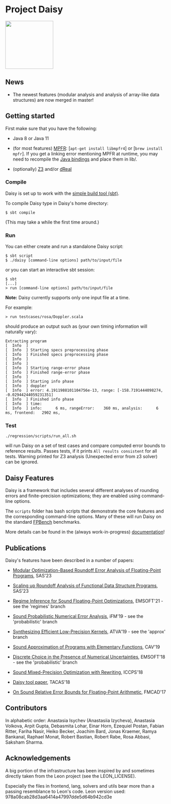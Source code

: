 # Project Daisy

<img src="https://github.com/malyzajko/daisy/daisy_logo.jpg" width="150">


## News

* The newest features (modular analysis and analysis of array-like data structures) are now merged in master!


## Getting started

First make sure that you have the following:

* Java 8 or Java 11

* (for most features) [MPFR](http://www.mpfr.org/): \[`apt-get install libmpfr4`\] or \[`brew install mpfr`\]. If you get a linking error mentioning MPFR at runtime, you may need to recompile the [Java bindings](https://github.com/kframework/mpfr-java) and place them in lib/.

* (optionally) [Z3](https://github.com/Z3Prover/z3) and/or [dReal](https://github.com/dreal/dreal3)


### Compile

Daisy is set up to work with the [simple build tool (sbt)](http://www.scala-sbt.org/).

To compile Daisy type in Daisy's home directory:
```
$ sbt compile
```
(This may take a while the first time around.)

### Run

You can either create and run a standalone Daisy script:
```
$ sbt script
$ ./daisy [command-line options] path/to/input/file
```

or you can start an interactive sbt session:
```
$ sbt
[...]
> run [command-line options] path/to/input/file
```

**Note:** Daisy currently supports only one input file at a time.

For example:
```
> run testcases/rosa/Doppler.scala
```
should produce an output such as (your own timing information will naturally vary):
```
Extracting program
[  Info  ]
[  Info  ] Starting specs preprocessing phase
[  Info  ] Finished specs preprocessing phase
[  Info  ]
[  Info  ]
[  Info  ] Starting range-error phase
[  Info  ] Finished range-error phase
[  Info  ]
[  Info  ] Starting info phase
[  Info  ] doppler
[  Info  ] error: 4.1911988101104756e-13, range: [-158.7191444098274, -0.02944244059231351]
[  Info  ] Finished info phase
[  Info  ] time:
[  Info  ] info:      6 ms, rangeError:    360 ms, analysis:      6 ms, frontend:   2902 ms,
```

### Test
```
./regression/scripts/run_all.sh
```
will run Daisy on a set of test cases and compare computed error bounds to
reference results. Passes tests, if it prints `All results consistent` for all tests.
Warning printed for Z3 analysis (Unexpected error from z3 solver) can be ignored.


## Daisy Features

Daisy is a framework that includes several different analyses of rounding errors
and finite-precision optimizations; they are enabled using command-line options.

The `scripts` folder has bash scripts that demonstrate the core features and the
corresponding command-line options. Many of these will run Daisy on the standard
[FPBench](https://fpbench.org/benchmarks.html) benchmarks.

More details can be found in the (always work-in-progress) [documentation](doc/documentation.md)!


## Publications

Daisy's features have been described in a number of papers:

  * [Modular Optimization-Based Roundoff Error Analysis of Floating-Point Programs](https://malyzajko.github.io/papers/sas2023a.pdf), SAS'23

  * [Scaling up Roundoff Analysis of Functional Data Structure Programs](https://malyzajko.github.io/papers/sas2023b.pdf), SAS'23

  * [Regime Inference for Sound Floating-Point Optimizations](https://malyzajko.github.io/papers/emsoft2021.pdf), EMSOFT'21 - see the 'regimes' branch

  * [Sound Probabilistic Numerical Error Analysis](https://malyzajko.github.io/papers/iFM2019.pdf), iFM'19 - see the 'probabilistic' branch

  * [Synthesizing Efficient Low-Precision Kernels](https://malyzajko.github.io/papers/atva2019.pdf), ATVA'19 - see the 'approx' branch

  * [Sound Approximation of Programs with Elementary Functions](https://malyzajko.github.io/papers/cav2019b.pdf), CAV'19

  * [Discrete Choice in the Presence of Numerical Uncertainties](https://malyzajko.github.io/papers/emsoft2018.pdf), EMSOFT'18 - see the 'probabilistic' branch

  * [Sound Mixed-Precision Optimization with Rewriting](https://malyzajko.github.io/papers/iccps18_mixedtuning_rewriting.pdf), ICCPS'18

  * [Daisy tool paper](https://malyzajko.github.io/papers/tacas18_daisy_toolpaper.pdf), TACAS'18

  * [On Sound Relative Error Bounds for Floating-Point Arithmetic](https://malyzajko.github.io/papers/fmcad17_relative.pdf), FMCAD'17


## Contributors

In alphabetic order: Anastasia Isychev (Anastasiia Izycheva), Anastasia Volkova, Arpit Gupta, Debasmita Lohar, Einar Horn, Ezequiel Postan, Fabian Ritter, Fariha Nasir, Heiko Becker, Joachim Bard, Jonas Kraemer, Ramya Bankanal, Raphael Monat, Robert Bastian, Robert Rabe, Rosa Abbasi, Saksham Sharma.

## Acknowledgements

A big portion of the infrastructure has been inspired by and sometimes
directly taken from the Leon project (see the LEON_LICENSE).

Especially the files in frontend, lang, solvers and utils bear more than
a passing resemblance to Leon's code.
Leon version used: 978a08cab28d3aa6414a47997dde5d64b942cd3e
